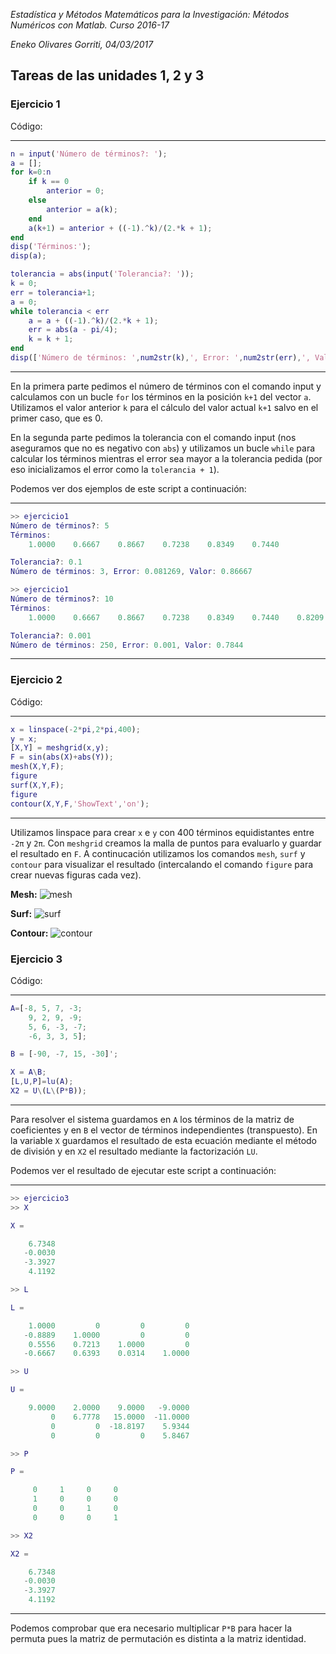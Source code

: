 *Estadística y Métodos Matemáticos para la Investigación: Métodos Numéricos con Matlab.
Curso 2016-17*

*Eneko Olivares Gorriti, 04/03/2017*



## Tareas de las unidades 1, 2 y 3

### Ejercicio 1

Código:

---
```matlab
n = input('Número de términos?: ');
a = [];
for k=0:n
    if k == 0
        anterior = 0;
    else
        anterior = a(k);
    end
    a(k+1) = anterior + ((-1).^k)/(2.*k + 1);
end
disp('Términos:');
disp(a);

tolerancia = abs(input('Tolerancia?: '));
k = 0;
err = tolerancia+1;
a = 0;
while tolerancia < err
    a = a + ((-1).^k)/(2.*k + 1);
    err = abs(a - pi/4);
    k = k + 1;
end
disp(['Número de términos: ',num2str(k),', Error: ',num2str(err),', Valor: ',num2str(a)]);
```
---

En la primera parte pedimos el número de términos con el comando input y calculamos con un bucle
`for` los términos en la posición `k+1` del vector `a`. Utilizamos el valor anterior `k` para el 
cálculo del valor actual `k+1` salvo en el primer caso, que es 0.

En la segunda parte pedimos la tolerancia con el comando input (nos aseguramos que no es negativo
con `abs`) y utilizamos un bucle `while` para calcular los términos mientras el error sea mayor a
la tolerancia pedida (por eso inicializamos el error como la `tolerancia + 1`).

Podemos ver dos ejemplos de este script a continuación:

---
```matlab
>> ejercicio1
Número de términos?: 5
Términos:
    1.0000    0.6667    0.8667    0.7238    0.8349    0.7440

Tolerancia?: 0.1
Número de términos: 3, Error: 0.081269, Valor: 0.86667

>> ejercicio1
Número de términos?: 10
Términos:
    1.0000    0.6667    0.8667    0.7238    0.8349    0.7440    0.8209    0.7543    0.8131    0.7605    0.8081

Tolerancia?: 0.001
Número de términos: 250, Error: 0.001, Valor: 0.7844
```
---

### Ejercicio 2

Código:

---
```matlab
x = linspace(-2*pi,2*pi,400);
y = x;
[X,Y] = meshgrid(x,y);
F = sin(abs(X)+abs(Y));
mesh(X,Y,F);
figure
surf(X,Y,F);
figure
contour(X,Y,F,'ShowText','on');
```
---

Utilizamos linspace para crear `x` e `y` con 400 términos equidistantes entre `-2π` y `2π`.
Con `meshgrid` creamos la malla de puntos para evaluarlo y guardar el resultado en `F`. A 
continucación utilizamos los comandos `mesh`, `surf` y `contour` para visualizar el resultado 
(intercalando el comando `figure` para crear nuevas figuras cada vez).

**Mesh:**
![mesh](https://github.com/jasuade/MatlabDoct/blob/enolgor/ejercicio1_mesh.png?raw=true)

**Surf:**
![surf](https://github.com/jasuade/MatlabDoct/blob/enolgor/ejercicio1_surf.png?raw=true)

**Contour:**
![contour](https://github.com/jasuade/MatlabDoct/blob/enolgor/ejercicio1_contour.png?raw=true)

### Ejercicio 3

Código:

---
```matlab
A=[-8, 5, 7, -3;
    9, 2, 9, -9;
    5, 6, -3, -7;
    -6, 3, 3, 5];

B = [-90, -7, 15, -30]';

X = A\B;
[L,U,P]=lu(A);
X2 = U\(L\(P*B));
```
---

Para resolver el sistema guardamos en `A` los términos de la matriz de coeficientes y en `B`
el vector de términos independientes (transpuesto). En la variable `X` guardamos el resultado
de esta ecuación mediante el método de división y en `X2` el resultado mediante la factorización
`LU`.

Podemos ver el resultado de ejecutar este script a continuación:

---
```matlab
>> ejercicio3
>> X

X =

    6.7348
   -0.0030
   -3.3927
    4.1192

>> L

L =

    1.0000         0         0         0
   -0.8889    1.0000         0         0
    0.5556    0.7213    1.0000         0
   -0.6667    0.6393    0.0314    1.0000

>> U

U =

    9.0000    2.0000    9.0000   -9.0000
         0    6.7778   15.0000  -11.0000
         0         0  -18.8197    5.9344
         0         0         0    5.8467

>> P

P =

     0     1     0     0
     1     0     0     0
     0     0     1     0
     0     0     0     1

>> X2

X2 =

    6.7348
   -0.0030
   -3.3927
    4.1192
```
---

Podemos comprobar que era necesario multiplicar `P*B` para hacer la permuta pues la matriz de 
permutación es distinta a la matriz identidad.
